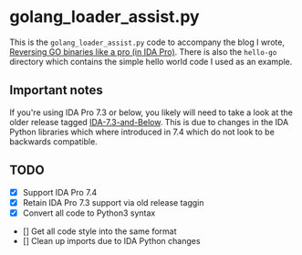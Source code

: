 # golang_loader_assist.py
This is the `golang_loader_assist.py` code to accompany the blog I wrote, [Reversing GO binaries like a pro (in IDA Pro)](http://rednaga.io/2016/09/21/reversing_go_binaries_like_a_pro/). There is also the `hello-go` directory which contains the simple hello world code I used as an example.

## Important notes
If you're using IDA Pro 7.3 or below, you likely will need to take a look at the older release tagged [IDA-7.3-and-Below](https://github.com/strazzere/golang_loader_assist/releases/tag/IDA-7.3-and-Below). This is due to changes in the IDA Python libraries which where introduced in 7.4 which do not look to be backwards compatible.

## TODO
- [X] Support IDA Pro 7.4
- [X] Retain IDA Pro 7.3 support via old release taggin
- [X] Convert all code to Python3 syntax
- [] Get all code style into the same format
- [] Clean up imports due to IDA Python changes
